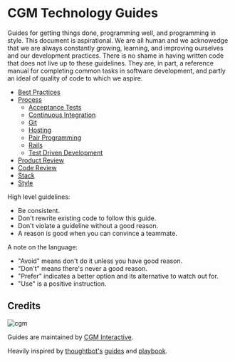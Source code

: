 CGM Technology Guides
=====================

Guides for getting things done, programming well, and programming in style. This document is aspirational. We are all human and we acknowedge that we are always constantly growing, learning, and improving ourselves and our development practices. There is no shame in having written code that does not live up to these guidelines. They are, in part, a reference manual for completing common tasks in software development, and partly an ideal of quality of code to which we aspire.

* [Best Practices](./best-practices.md)
* [Process](/process)
  * [Acceptance Tests](/acceptance-tests.md)
  * [Continuous Integration](/continuous-integration.md)
  * [Git](/git.md)
  * [Hosting](/hosting.md)
  * [Pair Programming](/pair-programming.md)
  * [Rails](/rails.md)
  * [Test Driven Development](/test-driven-development.md)
* [Product Review](./product-review.md)
* [Code Review](./code-review.md)
* [Stack](./stack.md)
* [Style](./style-guide.md)

High level guidelines:

* Be consistent.
* Don't rewrite existing code to follow this guide.
* Don't violate a guideline without a good reason.
* A reason is good when you can convince a teammate.

A note on the language:

* "Avoid" means don't do it unless you have good reason.
* "Don't" means there's never a good reason.
* "Prefer" indicates a better option and its alternative to watch out for.
* "Use" is a positive instruction.

Credits
-------

![cgm](https://avatars1.githubusercontent.com/u/10520654?v=4&s=200)

Guides are maintained by [CGM Interactive](http://cgminteractive.com/).

Heavily inspired by [thoughtbot's](https://thoughtbot.com/) [guides](https://github.com/thoughtbot/guides) and [playbook](https://thoughtbot.com/playbook).